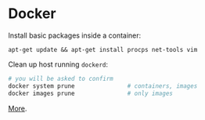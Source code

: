 # Docker

Install basic packages inside a container:

```
apt-get update && apt-get install procps net-tools vim
```

Clean up host running `dockerd`:

```bash
# you will be asked to confirm
docker system prune               # containers, images
docker images prune               # only images
```

[More](https://github.com/jreisinger/notes/blob/master/content/posts/docker.md).
